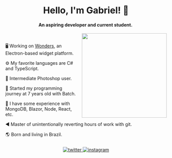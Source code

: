 # <div align="center">Hello, I'm Gabriel! 👋</div>
#### <div align="center">An aspiring developer and current student.&nbsp;</div>

<img align="right" src="https://spotify-github-profile.vercel.app/api/view?uid=m0jz86ynx7i5jw05vu4la15hc&cover_image=true&theme=compact" width="265" style="margin-left: 10px;"/>
<pre>&nbsp;</pre>

 🖥️ Working on [Wonders](https://github.com/wondersorg/wonders), an Electron-based widget platform.
 
 ⚙️ My favorite languages are C# and TypeScript.

 🎨 Intermediate Photoshop user.

 📃 Started my programming journey at 7 years old with Batch.

 🧪 I have some experience with MongoDB, Blazor, Node, React, etc.

 ◀️ Master of unintentionally reverting hours of work with git.

 🌎 Born and living in Brazil.
 
<div align="center" style="margin-top:25px;">
	<a href="https://twitter.com/gspalato">
		<img src=https://img.shields.io/badge/twitter-%2300acee.svg?&style=for-the-badge&logo=twitter&logoColor=white alt=twitter style="margin-bottom: 5px;" />
	</a>
	<a href="https://www.instagram.com/gabriel.spalato">
		<img src=https://img.shields.io/badge/instagram-%23000000.svg?&style=for-the-badge&logo=instagram&logoColor=white alt=instagram style="margin-bottom: 5px;" />
	</a>
	<!--<img src="https://komarev.com/ghpvc/?username=gspalato&style=flat-square" style="margin-bottom: 5px;" />-->
</div>

<!--
	wow, you're trying to steal me or are you an easter egg hunter?
-->
